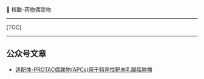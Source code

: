 👏 核酸-药物偶联物

---
[TOC]

---
## 公众号文章
* [适配体-PROTAC偶联物(APCs)用于特异性靶向乳腺癌肿瘤](https://mp.weixin.qq.com/s/95SYjkPvUB9bGQfckWWCGw)